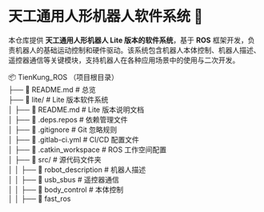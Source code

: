 # 天工通用人形机器人软件系统 🎯
本仓库提供 **天工通用人形机器人 Lite 版本的软件系统**，基于 **ROS** 框架开发，负责机器人的基础运动控制和硬件驱动。该系统包含机器人本体控制、机器人描述、遥控器通信等关键模块，支持机器人在各种应用场景中的使用与二次开发。

📦 TienKung_ROS （项目根目录）     
 ├── 📜 README.md                   # 总览  
 ├── 📂 lite/                     # Lite 版本软件系统   
 │   ├── 📜 README.md             # Lite 版本说明文档  
 │   ├── 📜 .deps.repos           # 依赖管理文件  
 │   ├── 📜 .gitignore            # Git 忽略规则  
 │   ├── 📜 .gitlab-ci.yml        # CI/CD 配置文件  
 │   ├── 📜 .catkin_workspace     # ROS 工作空间配置  
 │   ├── 📂 src/                  # 源代码文件夹  
 │   │   ├── 📂 robot_description # 机器人描述  
 │   │   ├── 📂 usb_sbus          # 遥控器通信  
 │   │   ├── 📂 body_control      # 本体控制  
 │   │   ├── 📂 fast_ros                  
